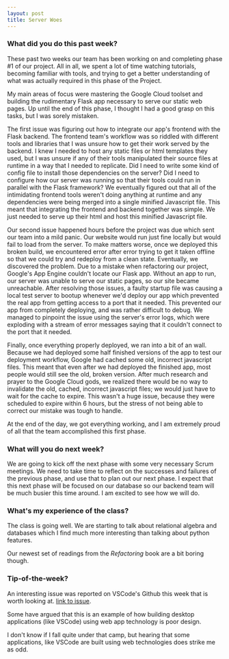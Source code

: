 ```yaml
---
layout: post
title: Server Woes
---
```


### What did you do this past week? ###

These past two weeks our team has been working on and completing phase #1 of our
project. All in all, we spent a lot of time watching tutorials, becoming
familiar with tools, and trying to get a better understanding of what was
actually required in this phase of the Project.

My main areas of focus were mastering the Google Cloud toolset and building the
rudimentary Flask app necessary to serve our static web pages. Up until the end
of this phase, I thought I had a good grasp on this tasks, but I was sorely
mistaken.

The first issue was figuring out how to integrate our app's frontend
with the Flask backend. The
frontend team's workflow was so riddled with different tools and libraries that
I was unsure how to get their work served by the backend. I knew I needed
to host any static files or html templates they used, but I was unsure if any
of their tools manipulated their source files at runtime in a way that I needed
to replicate. Did
I need to write some kind of config file to install those dependencies on the
server? Did I need to configure how our server was running so that their tools
could run in parallel with the Flask framework? We eventually figured out
that all of the intimidating frontend tools weren't doing anything at runtime
and any dependencies were being merged into a single minified Javascript file.
This meant that integrating the frontend and backend together was simple. We
just needed to serve up their html and host this minified Javascript file.

Our second issue happened hours before the project was due which sent our team
into a mild panic. Our website would run just fine locally but would fail to
load from the server. To make matters worse, once we deployed this broken
build, we encountered error after error trying to get it taken offline so that
we could try and redeploy from a clean state. Eventually, we discovered the
problem. Due to a mistake when refactoring our project, Google's
App Engine couldn't locate our Flask app. Without an app to run, our server
was unable to serve our static pages, so our site became unreachable.
After resolving those issues, a
faulty startup file was causing a local test server to bootup whenever we'd
deploy our app which prevented the real app from getting access to a port that it
needed. This prevented our app from completely deploying, and was rather difficult
to debug. We managed to pinpoint the issue using the
server's error logs, which were exploding with a
stream of error messages saying that it couldn't connect to the port that it
needed.

Finally, once everything properly deployed, we ran into a bit of
an wall. Because we had deployed some half finished versions of the
app to test our deployment workflow, Google had cached some old, incorrect
javascript files. This meant that even after we had deployed the finished
app, most people would still see the old, broken version. After much research
and prayer to the Google Cloud gods, we realized there would be no way to
invalidate the old, cached, incorrect javascript files; we would just have to
wait for the cache to expire. This wasn't a huge issue,
because they were scheduled to expire within 6 hours, but the stress of not
being able to correct our mistake was tough to handle.

At the end of the day, we got everything working, and I am extremely
proud of all that the team accomplished this first phase.

### What will you do next week? ###

We are going to kick off the next phase 
with some very necessary Scrum meetings.
We need to take time to reflect on the successes and failures of the previous
phase, and use that to plan out our next phase.
I expect that this next phase will be focused on
our database so our backend team will be much busier this time
around. I am excited to see how we will do.

### What's my experience of the class? ###

The class is going well. We are starting to talk about relational algebra and
databases which I find much more interesting than talking about python features.

Our newest set of readings from the *Refactoring* book are a bit boring though.

### Tip-of-the-week? ###

An interesting issue was reported on VSCode's Github this week that is worth
looking at. [link to issue](https://github.com/Microsoft/vscode/issues/22900).

Some have argued that this is an example of how building desktop applications
(like VSCode) using web app technology is poor design. 

I don't know if I fall quite under that camp, but hearing that some applications,
like VSCode are built using web technologies does strike me as odd.

